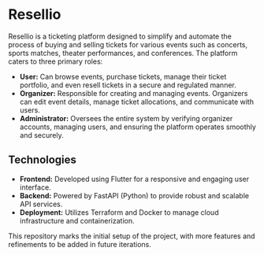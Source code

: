 # Resellio

Resellio is a ticketing platform designed to simplify and automate the process of buying and selling tickets for various events such as concerts, sports matches, theater performances, and conferences. The platform caters to three primary roles:

- **User:** Can browse events, purchase tickets, manage their ticket portfolio, and even resell tickets in a secure and regulated manner.
- **Organizer:** Responsible for creating and managing events. Organizers can edit event details, manage ticket allocations, and communicate with users.
- **Administrator:** Oversees the entire system by verifying organizer accounts, managing users, and ensuring the platform operates smoothly and securely.

## Technologies

- **Frontend:** Developed using Flutter for a responsive and engaging user interface.
- **Backend:** Powered by FastAPI (Python) to provide robust and scalable API services.
- **Deployment:** Utilizes Terraform and Docker to manage cloud infrastructure and containerization.

This repository marks the initial setup of the project, with more features and refinements to be added in future iterations.
